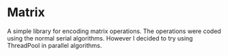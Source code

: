 # Matrix
A simple library for encoding matrix operations. The operations were coded using the normal serial algorithms. However I decided to try using ThreadPool in parallel algorithms.
